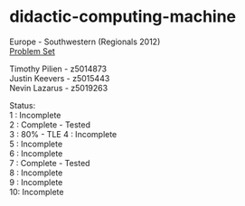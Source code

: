 # didactic-computing-machine
Europe - Southwestern (Regionals 2012)  
[Problem Set](https://icpcarchive.ecs.baylor.edu/index.php?option=com_onlinejudge&Itemid=8&category=571)  

Timothy Pilien - z5014873  
Justin Keevers - z5015443  
Nevin Lazarus - z5019263   


Status:  
1 : Incomplete  
2 : Complete - Tested   
3 : 80% - TLE 
4 : Incomplete  
5 : Incomplete  
6 : Incomplete   
7 : Complete - Tested  
8 : Incomplete  
9 : Incomplete  
10: Incomplete  